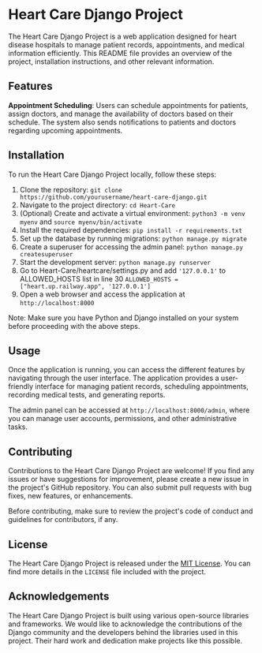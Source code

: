 # Heart Care Django Project

The Heart Care Django Project is a web application designed for heart disease hospitals to manage patient records, appointments, and medical information efficiently. This README file provides an overview of the project, installation instructions, and other relevant information.

## Features

**Appointment Scheduling**: Users can schedule appointments for patients, assign doctors, and manage the availability of doctors based on their schedule. The system also sends notifications to patients and doctors regarding upcoming appointments.

## Installation

To run the Heart Care Django Project locally, follow these steps:

1. Clone the repository: `git clone https://github.com/yourusername/heart-care-django.git`
2. Navigate to the project directory: `cd Heart-Care`
3. (Optional) Create and activate a virtual environment: `python3 -m venv myenv` and `source myenv/bin/activate`
4. Install the required dependencies: `pip install -r requirements.txt`
5. Set up the database by running migrations: `python manage.py migrate`
6. Create a superuser for accessing the admin panel: `python manage.py createsuperuser`
7. Start the development server: `python manage.py runserver`
8. Go to Heart-Care/heartcare/settings.py and add `'127.0.0.1'` to ALLOWED_HOSTS list in line 30 `ALLOWED_HOSTS = ["heart.up.railway.app", '127.0.0.1']` 
9. Open a web browser and access the application at `http://localhost:8000`

Note: Make sure you have Python and Django installed on your system before proceeding with the above steps.

## Usage

Once the application is running, you can access the different features by navigating through the user interface. The application provides a user-friendly interface for managing patient records, scheduling appointments, recording medical tests, and generating reports.

The admin panel can be accessed at `http://localhost:8000/admin`, where you can manage user accounts, permissions, and other administrative tasks.

## Contributing

Contributions to the Heart Care Django Project are welcome! If you find any issues or have suggestions for improvement, please create a new issue in the project's GitHub repository. You can also submit pull requests with bug fixes, new features, or enhancements.

Before contributing, make sure to review the project's code of conduct and guidelines for contributors, if any.

## License

The Heart Care Django Project is released under the [MIT License](https://opensource.org/licenses/MIT). You can find more details in the `LICENSE` file included with the project.

## Acknowledgements

The Heart Care Django Project is built using various open-source libraries and frameworks. We would like to acknowledge the contributions of the Django community and the developers behind the libraries used in this project. Their hard work and dedication make projects like this possible.
